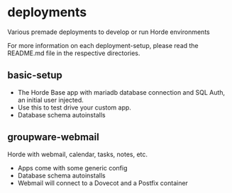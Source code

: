 # deployments
Various premade deployments to develop or run Horde environments

For more information on each deployment-setup, please read the README.md file in the respective directories.

## basic-setup

* The Horde Base app with mariadb database connection and SQL Auth, an initial user injected.
* Use this to test drive your custom app.
* Database schema autoinstalls

## groupware-webmail

Horde with webmail, calendar, tasks, notes, etc.
* Apps come with some generic config
* Database schema autoinstalls
* Webmail will connect to a Dovecot and a Postfix container
